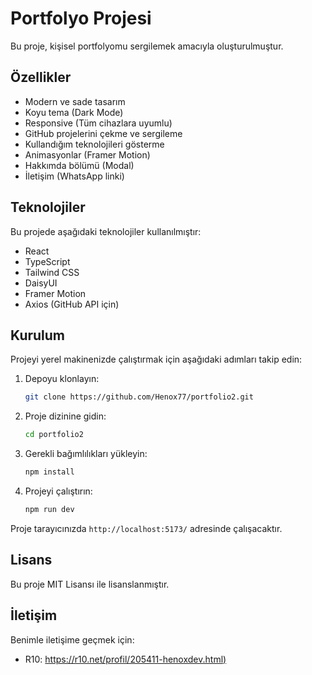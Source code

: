 # Portfolyo Projesi

Bu proje, kişisel portfolyomu sergilemek amacıyla oluşturulmuştur.

## Özellikler

- Modern ve sade tasarım
- Koyu tema (Dark Mode)
- Responsive (Tüm cihazlara uyumlu)
- GitHub projelerini çekme ve sergileme
- Kullandığım teknolojileri gösterme
- Animasyonlar (Framer Motion)
- Hakkımda bölümü (Modal)
- İletişim (WhatsApp linki)

## Teknolojiler

Bu projede aşağıdaki teknolojiler kullanılmıştır:

- React
- TypeScript
- Tailwind CSS
- DaisyUI
- Framer Motion
- Axios (GitHub API için)

## Kurulum

Projeyi yerel makinenizde çalıştırmak için aşağıdaki adımları takip edin:

1. Depoyu klonlayın:

   ```bash
   git clone https://github.com/Henox77/portfolio2.git
   ```

2. Proje dizinine gidin:

   ```bash
   cd portfolio2
   ```

3. Gerekli bağımlılıkları yükleyin:

   ```bash
   npm install
   ```

4. Projeyi çalıştırın:

   ```bash
   npm run dev
   ```

Proje tarayıcınızda `http://localhost:5173/` adresinde çalışacaktır.

## Lisans

Bu proje MIT Lisansı ile lisanslanmıştır.

## İletişim

Benimle iletişime geçmek için:


- R10: [https://r10.net/profil/205411-henoxdev.html)](https://www.r10.net/profil/205411-henoxdev.html)
